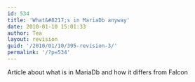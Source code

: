 ```yaml
---
id: 534
title: 'What&#8217;s in MariaDb anyway'
date: 2010-01-10 15:01:33
author: Tea
layout: revision
guid: '/2010/01/10/395-revision-3/'
permalink: '/?p=534'
---
```


Article about what is in MariaDb and how it differs from Falcon